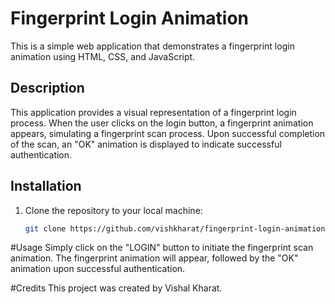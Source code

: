 # Fingerprint Login Animation

This is a simple web application that demonstrates a fingerprint login animation using HTML, CSS, and JavaScript.

## Description

This application provides a visual representation of a fingerprint login process. When the user clicks on the login button, a fingerprint animation appears, simulating a fingerprint scan process. Upon successful completion of the scan, an "OK" animation is displayed to indicate successful authentication.

## Installation

1. Clone the repository to your local machine:

   ```bash
   git clone https://github.com/vishkharat/fingerprint-login-animation

   
#Usage
Simply click on the "LOGIN" button to initiate the fingerprint scan animation. The fingerprint animation will appear, followed by the "OK" animation upon successful authentication.

#Credits
This project was created by Vishal Kharat.

